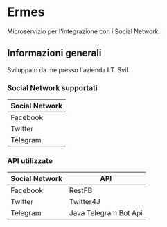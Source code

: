 # Ermes
Microservizio per l'integrazione con i Social Network.

## Informazioni generali
Sviluppato da me presso l'azienda I.T. Svil.

### Social Network supportati

| Social Network | 
| ---- | 
| Facebook |
| Twitter |
| Telegram |

### API utilizzate

| Social Network | API |
| ---- | ------- |
| Facebook | RestFB |
| Twitter | Twitter4J |
| Telegram | Java Telegram Bot Api |

